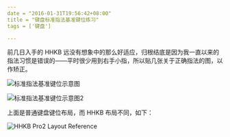 ```yaml
---
date = "2016-01-31T19:56:42+08:00"
title = "键盘标准指法基准键位练习"
tags = ['键盘']

---
```


前几日入手的 HHKB 远没有想象中的那么好适应，归根结底是因为我一直以来的指法习惯是错误的——平时很少用到右手小指，所以贴几张关于正确指法的图，以作矫正。

![标准指法基准键位示意图](http://7xivdp.com1.z0.glb.clouddn.com/png/2016/1/f875e5a03136a8680ceeccdab4274430.png  "标准指法基准键位示意图")

![标准指法基准键位示意图2](http://7xivdp.com1.z0.glb.clouddn.com/jpg/2016/1/9acd1f6ed08c3ce937814d4cfdda4137.jpg  "标准指法基准键位示意图2")

上面是普通键盘键位布局，而 HHKB 布局不同，如下：

![HHKB Pro2 Layout Reference](http://7xivdp.com1.z0.glb.clouddn.com/jpg/2016/1/e37e7793e857fc0b71f60e83f321e4de.jpg/xyz  "HHKB Pro2 Layout Reference")